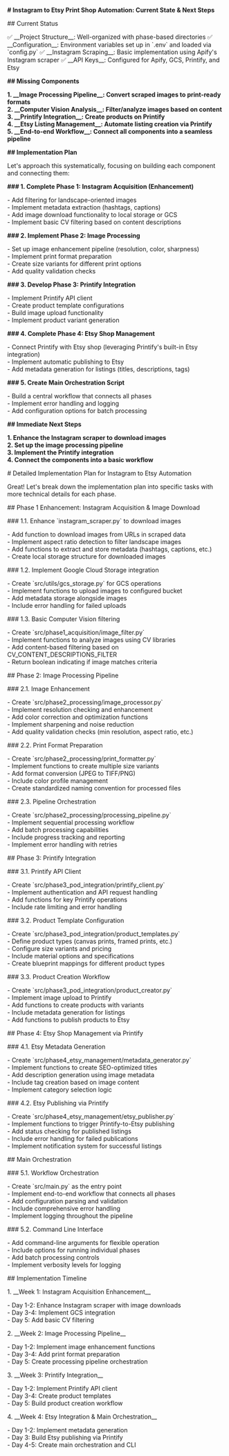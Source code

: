 **\# Instagram to Etsy Print Shop Automation: Current State & Next Steps**

\#\# Current Status

✅ \_\_Project Structure\_\_: Well-organized with phase-based directories ✅ \_\_Configuration\_\_: Environment variables set up in \`.env\` and loaded via \`config.py\` ✅ \_\_Instagram Scraping\_\_: Basic implementation using Apify's Instagram scraper ✅ \_\_API Keys\_\_: Configured for Apify, GCS, Printify, and Etsy

**\#\# Missing Components**

**1\. \_\_Image Processing Pipeline\_\_: Convert scraped images to print-ready formats**  
**2\. \_\_Computer Vision Analysis\_\_: Filter/analyze images based on content**  
**3\. \_\_Printify Integration\_\_: Create products on Printify**  
**4\. \_\_Etsy Listing Management\_\_: Automate listing creation via Printify**  
**5\. \_\_End-to-end Workflow\_\_: Connect all components into a seamless pipeline**

**\#\# Implementation Plan**

Let's approach this systematically, focusing on building each component and connecting them:

**\#\#\# 1\. Complete Phase 1: Instagram Acquisition (Enhancement)**

\- Add filtering for landscape-oriented images  
\- Implement metadata extraction (hashtags, captions)  
\- Add image download functionality to local storage or GCS  
\- Implement basic CV filtering based on content descriptions

**\#\#\# 2\. Implement Phase 2: Image Processing**

\- Set up image enhancement pipeline (resolution, color, sharpness)  
\- Implement print format preparation  
\- Create size variants for different print options  
\- Add quality validation checks

**\#\#\# 3\. Develop Phase 3: Printify Integration**

\- Implement Printify API client  
\- Create product template configurations  
\- Build image upload functionality  
\- Implement product variant generation

**\#\#\# 4\. Complete Phase 4: Etsy Shop Management**

\- Connect Printify with Etsy shop (leveraging Printify's built-in Etsy integration)  
\- Implement automatic publishing to Etsy  
\- Add metadata generation for listings (titles, descriptions, tags)

**\#\#\# 5\. Create Main Orchestration Script**

\- Build a central workflow that connects all phases  
\- Implement error handling and logging  
\- Add configuration options for batch processing

**\#\# Immediate Next Steps**

**1\. Enhance the Instagram scraper to download images**  
**2\. Set up the image processing pipeline**  
**3\. Implement the Printify integration**  
**4\. Connect the components into a basic workflow**

\# Detailed Implementation Plan for Instagram to Etsy Automation

Great\! Let's break down the implementation plan into specific tasks with more technical details for each phase.

\#\# Phase 1 Enhancement: Instagram Acquisition & Image Download

\#\#\# 1.1. Enhance \`instagram\_scraper.py\` to download images

\- Add function to download images from URLs in scraped data  
\- Implement aspect ratio detection to filter landscape images  
\- Add functions to extract and store metadata (hashtags, captions, etc.)  
\- Create local storage structure for downloaded images

\#\#\# 1.2. Implement Google Cloud Storage integration

\- Create \`src/utils/gcs\_storage.py\` for GCS operations  
\- Implement functions to upload images to configured bucket  
\- Add metadata storage alongside images  
\- Include error handling for failed uploads

\#\#\# 1.3. Basic Computer Vision filtering

\- Create \`src/phase1\_acquisition/image\_filter.py\`  
\- Implement functions to analyze images using CV libraries  
\- Add content-based filtering based on CV\_CONTENT\_DESCRIPTIONS\_FILTER  
\- Return boolean indicating if image matches criteria

\#\# Phase 2: Image Processing Pipeline

\#\#\# 2.1. Image Enhancement

\- Create \`src/phase2\_processing/image\_processor.py\`  
\- Implement resolution checking and enhancement  
\- Add color correction and optimization functions  
\- Implement sharpening and noise reduction  
\- Add quality validation checks (min resolution, aspect ratio, etc.)

\#\#\# 2.2. Print Format Preparation

\- Create \`src/phase2\_processing/print\_formatter.py\`  
\- Implement functions to create multiple size variants  
\- Add format conversion (JPEG to TIFF/PNG)  
\- Include color profile management  
\- Create standardized naming convention for processed files

\#\#\# 2.3. Pipeline Orchestration

\- Create \`src/phase2\_processing/processing\_pipeline.py\`  
\- Implement sequential processing workflow  
\- Add batch processing capabilities  
\- Include progress tracking and reporting  
\- Implement error handling with retries

\#\# Phase 3: Printify Integration

\#\#\# 3.1. Printify API Client

\- Create \`src/phase3\_pod\_integration/printify\_client.py\`  
\- Implement authentication and API request handling  
\- Add functions for key Printify operations  
\- Include rate limiting and error handling

\#\#\# 3.2. Product Template Configuration

\- Create \`src/phase3\_pod\_integration/product\_templates.py\`  
\- Define product types (canvas prints, framed prints, etc.)  
\- Configure size variants and pricing  
\- Include material options and specifications  
\- Create blueprint mappings for different product types

\#\#\# 3.3. Product Creation Workflow

\- Create \`src/phase3\_pod\_integration/product\_creator.py\`  
\- Implement image upload to Printify  
\- Add functions to create products with variants  
\- Include metadata generation for listings  
\- Add functions to publish products to Etsy

\#\# Phase 4: Etsy Shop Management via Printify

\#\#\# 4.1. Etsy Metadata Generation

\- Create \`src/phase4\_etsy\_management/metadata\_generator.py\`  
\- Implement functions to create SEO-optimized titles  
\- Add description generation using image metadata  
\- Include tag creation based on image content  
\- Implement category selection logic

\#\#\# 4.2. Etsy Publishing via Printify

\- Create \`src/phase4\_etsy\_management/etsy\_publisher.py\`  
\- Implement functions to trigger Printify-to-Etsy publishing  
\- Add status checking for published listings  
\- Include error handling for failed publications  
\- Implement notification system for successful listings

\#\# Main Orchestration

\#\#\# 5.1. Workflow Orchestration

\- Create \`src/main.py\` as the entry point  
\- Implement end-to-end workflow that connects all phases  
\- Add configuration parsing and validation  
\- Include comprehensive error handling  
\- Implement logging throughout the pipeline

\#\#\# 5.2. Command Line Interface

\- Add command-line arguments for flexible operation  
\- Include options for running individual phases  
\- Add batch processing controls  
\- Implement verbosity levels for logging

\#\# Implementation Timeline

1\. \_\_Week 1: Instagram Acquisition Enhancement\_\_

   \- Day 1-2: Enhance Instagram scraper with image downloads  
   \- Day 3-4: Implement GCS integration  
   \- Day 5: Add basic CV filtering

2\. \_\_Week 2: Image Processing Pipeline\_\_

   \- Day 1-2: Implement image enhancement functions  
   \- Day 3-4: Add print format preparation  
   \- Day 5: Create processing pipeline orchestration

3\. \_\_Week 3: Printify Integration\_\_

   \- Day 1-2: Implement Printify API client  
   \- Day 3-4: Create product templates  
   \- Day 5: Build product creation workflow

4\. \_\_Week 4: Etsy Integration & Main Orchestration\_\_

   \- Day 1-2: Implement metadata generation  
   \- Day 3: Build Etsy publishing via Printify  
   \- Day 4-5: Create main orchestration and CLI

